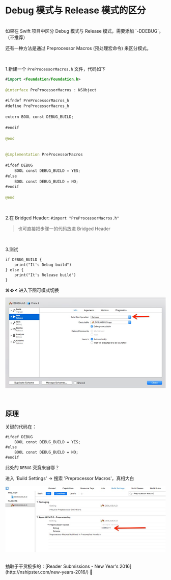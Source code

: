 # Debug 模式与 Release 模式的区分

<br />
如果在 Swift 项目中区分 Debug 模式与 Release 模式，需要添加 `-DDEBUG`。（不推荐）

还有一种方法是通过 Preprocessor Macros (预处理宏命令) 来区分模式。

<br />

1.新建一个 `PreProcessorMacros.h` 文件，代码如下

```swift
#import <Foundation/Foundation.h>

@interface PreProcessorMacros : NSObject

#ifndef PreProcessorMacros_h
#define PreProcessorMacros_h

extern BOOL const DEBUG_BUILD;

#endif

@end


@implementation PreProcessorMacros

#ifdef DEBUG
    BOOL const DEBUG_BUILD = YES;
#else
    BOOL const DEBUG_BUILD = NO;
#endif

@end

```

<br />

2.在 Bridged Header: `#import "PreProcessorMacros.h"`
> 也可直接把步骤一的代码放进 Bridged Header

<br />

3.测试

```
if DEBUG_BUILD {
    print("It's Debug build")
} else {
    print("It's Release build")
}
```

**⌘⇧<** 进入下图可模式切换

![](https://raw.githubusercontent.com/Limon-O-O/DEBUGBUILD/master/images/switch.png)

<br />

## 原理

关键的代码在：
```
#ifdef DEBUG
    BOOL const DEBUG_BUILD = YES;
#else
    BOOL const DEBUG_BUILD = NO;
#endif
```
此处的 `DEBUG` 究竟来自哪？

进入 'Build Settings' -> 搜索 'Preprocessor Macros'，真相大白

![](https://raw.githubusercontent.com/Limon-O-O/DEBUGBUILD/master/images/PreprocessorMacros.png)

<br />
抽取于干货极多的：[Reader Submissions -
New Year's 2016](http://nshipster.com/new-years-2016/)  🍺
